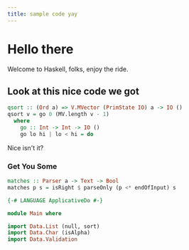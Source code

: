 ```yaml
---
title: sample code yay
---
```


# Hello there

Welcome to Haskell, folks, enjoy the ride.

## Look at this nice code we got

```haskell
qsort :: (Ord a) => V.MVector (PrimState IO) a -> IO ()
qsort v = go 0 (MV.length v - 1)
  where
    go :: Int -> Int -> IO ()
    go lo hi | lo < hi = do
```

Nice isn't it?

### Get You Some

```haskell
matches :: Parser a -> Text -> Bool
matches p s = isRight $ parseOnly (p <* endOfInput) s
```

```haskell
{-# LANGUAGE ApplicativeDo #-}

module Main where

import Data.List (null, sort)
import Data.Char (isAlpha)
import Data.Validation
```

```haskell

```

